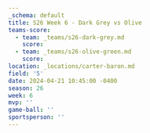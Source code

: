 ```yaml
---
_schema: default
title: S26 Week 6 - Dark Grey vs Olive
teams-score:
  - team: _teams/s26-dark-grey.md
    score:
  - team: _teams/s26-olive-green.md
    score:
location: _locations/carter-baron.md
field: '5'
date: 2024-04-21 10:45:00 -0400
season: 26
week: 6
mvp: ''
game-ball: ''
sportsperson: ''
---
```

